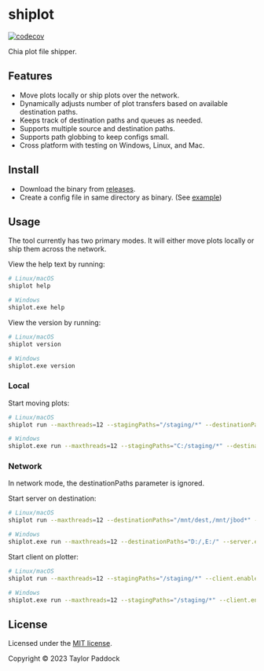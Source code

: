 # shiplot

[![codecov](https://codecov.io/gh/tcpaddock/shiplot/branch/alpha/graph/badge.svg?token=N52TPZ8AWX)](https://app.codecov.io/gh/tcpaddock/shiplot/tree/alpha)

Chia plot file shipper.

## Features

- Move plots locally or ship plots over the network.
- Dynamically adjusts number of plot transfers based on available destination paths.
- Keeps track of destination paths and queues as needed.
- Supports multiple source and destination paths.
- Supports path globbing to keep configs small.
- Cross platform with testing on Windows, Linux, and Mac.

## Install

- Download the binary from [releases](https://github.com/tcpaddock/shiplot/releases).
- Create a config file in same directory as binary. (See [example](example.shiplot.yaml))

## Usage

The tool currently has two primary modes. It will either move plots locally or ship them across the network.

View the help text by running:
```bash
# Linux/macOS
shiplot help

# Windows
shiplot.exe help
```

View the version by running:
```bash
# Linux/macOS
shiplot version

# Windows
shiplot.exe version
```

### Local 

Start moving plots:
```bash
# Linux/macOS
shiplot run --maxthreads=12 --stagingPaths="/staging/*" --destinationPaths="/mnt/dest,/mnt/jbod*"

# Windows
shiplot.exe run --maxthreads=12 --stagingPaths="C:/staging/*" --destinationPaths="D:/,E:/"
```

### Network

In network mode, the destinationPaths parameter is ignored.

Start server on destination:
```bash
# Linux/macOS
shiplot run --maxthreads=12 --destinationPaths="/mnt/dest,/mnt/jbod*" --server.enabled=true

# Windows
shiplot.exe run --maxthreads=12 --destinationPaths="D:/,E:/" --server.enabled=true
```

Start client on plotter:
```bash
# Linux/macOS
shiplot run --maxthreads=12 --stagingPaths="/staging/*" --client.enabled=true --client.serverIp="192.168.0.2"

# Windows
shiplot.exe run --maxthreads=12 --stagingPaths="/staging/*" --client.enabled=true --client.serverIp="192.168.0.2"
```

## License

Licensed under the [MIT license](LICENSE).

Copyright © 2023 Taylor Paddock